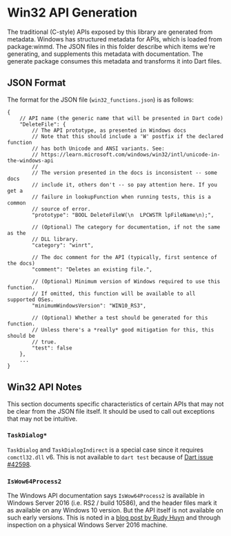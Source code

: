 # Win32 API Generation

The traditional (C-style) APIs exposed by this library are generated from
metadata. Windows has structured metadata for APIs, which is loaded from
package:winmd. The JSON files in this folder describe which items we're
generating, and supplements this metadata with documentation. The generate
package consumes this metadata and transforms it into Dart files.

## JSON Format

The format for the JSON file (`win32_functions.json`) is as follows:

```jsonc
{
    // API name (the generic name that will be presented in Dart code)
    "DeleteFile": {
        // The API prototype, as presented in Windows docs
        // Note that this should include a 'W' postfix if the declared function
        // has both Unicode and ANSI variants. See:
        // https://learn.microsoft.com/windows/win32/intl/unicode-in-the-windows-api
        //
        // The version presented in the docs is inconsistent -- some docs
        // include it, others don't -- so pay attention here. If you get a
        // failure in lookupFunction when running tests, this is a common
        // source of error.
        "prototype": "BOOL DeleteFileW(\n  LPCWSTR lpFileName\n);",

        // (Optional) The category for documentation, if not the same as the
        // DLL library.
        "category": "winrt",

        // The doc comment for the API (typically, first sentence of the docs)
        "comment": "Deletes an existing file.",

        // (Optional) Minimum version of Windows required to use this function.
        // If omitted, this function will be available to all supported OSes.
        "minimumWindowsVersion": "WIN10_RS3",

        // (Optional) Whether a test should be generated for this function.
        // Unless there's a *really* good mitigation for this, this should be
        // true.
        "test": false
    },
    ...
}
```

## Win32 API Notes

This section documents specific characteristics of certain APIs that may not be
clear from the JSON file itself. It should be used to call out exceptions that
may not be intuitive.

### `TaskDialog*`

`TaskDialog` and `TaskDialogIndirect` is a special case since it requires
`comctl32.dll` v6. This is not available to `dart test` because of [Dart
issue #42598](https://github.com/dart-lang/sdk/issues/42598).

### `IsWow64Process2`

The Windows API documentation says `IsWow64Process2` is available in Windows
Server 2016 (i.e. RS2 / build 10586), and the header files mark it as available
on any Windows 10 version. But the API itself is not available on such early
versions. This is noted in a [blog post by Rudy
Huyn](https://www.rudyhuyn.com/blog/2017/12/13/how-to-detect-that-your-x86-application-runs-on-windows-on-arm/)
and through inspection on a physical Windows Server 2016 machine.
